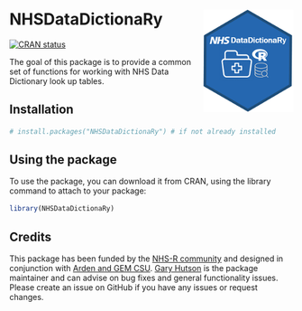 
# NHSDataDictionaRy <img src="man/figures/logo.png" width="160px" align="right" />

  <!-- badges: start -->
  <!--[![R build status](https://github.com/StatsGary/NHSDataDictionaRy/workflows/R-CMD-check/badge.svg)](https://github.com/StatsGary/NHSDataDictionaRy/actions) -->
  <!-- badges: end -->

 <!-- badges: start -->
  [![CRAN status](https://www.r-pkg.org/badges/version/NHSDataDictionaRy)](https://CRAN.R-project.org/package=NHSDataDictionaRy)
  <!-- badges: end -->
  
  
The goal of this package is to provide a common set of functions for working with NHS Data Dictionary look up tables. 

## Installation

``` r
# install.packages("NHSDataDictionaRy") # if not already installed

```

## Using the package

To use the package, you can download it from CRAN, using the library command to attach to your package:

``` r
library(NHSDataDictionaRy)

```

## Credits 

This package has been funded by the [NHS-R community]("https://nhsrcommunity.com/") and designed in conjunction with [Arden and GEM CSU]("https://www.ardengemcsu.nhs.uk/"). [Gary Hutson]("https://hutsons-hacks.info/") is the package maintainer and can advise on bug fixes and general functionality issues. Please create an issue on GitHub if you have any issues or request changes. 

